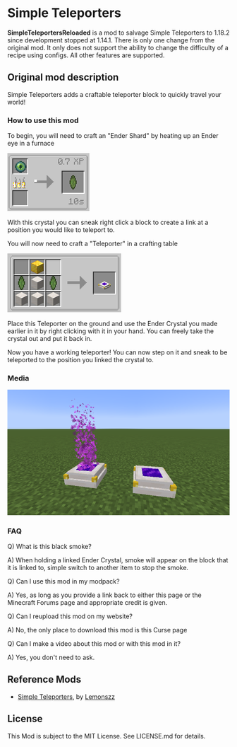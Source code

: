 # Simple Teleporters

**SimpleTeleportersReloaded** is a mod to salvage Simple Teleporters to 1.18.2 since development stopped at 1.14.1.
There is only one change from the original mod.
It only does not support the ability to change the difficulty of a recipe using configs. All other features are supported.

## Original mod description

Simple Teleporters adds a craftable teleporter block to quickly travel your world!

### How to use this mod

To begin, you will need to craft an "Ender Shard" by heating up an Ender eye in a furnace

![](./img/img1.png)

With this crystal you can sneak right click a block to create a link at a position you would like to teleport to.


You will now need to craft a "Teleporter" in a crafting table

![](./img/img2.png)

Place this Teleporter on the ground and use the Ender Crystal you made earlier in it by right clicking with it in your hand. You can freely take the crystal out and put it back in.

Now you have a working teleporter! You can now step on it and sneak to be teleported to the position you linked the crystal to.

### Media
![](./img/img3.png)

### FAQ

Q) What is this black smoke?

A) When holding a linked Ender Crystal, smoke will appear on the block that it is linked to, simple switch to another item to stop the smoke.

Q) Can I use this mod in my modpack?

A) Yes, as long as you provide a link back to either this page or the Minecraft Forums page and appropriate credit is given.


Q) Can I reupload this mod on my website? 

A) No, the only place to download this mod is this Curse page

Q) Can I make a video about this mod or with this mod in it?

A) Yes, you don't need to ask.

## Reference Mods

- [Simple Teleporters](https://www.curseforge.com/minecraft/mc-mods/simple-teleporters), by [Lemonszz](https://legacy.curseforge.com/members/Lemonszz/projects)

## License

This Mod is subject to the MIT License. See LICENSE.md for details.

